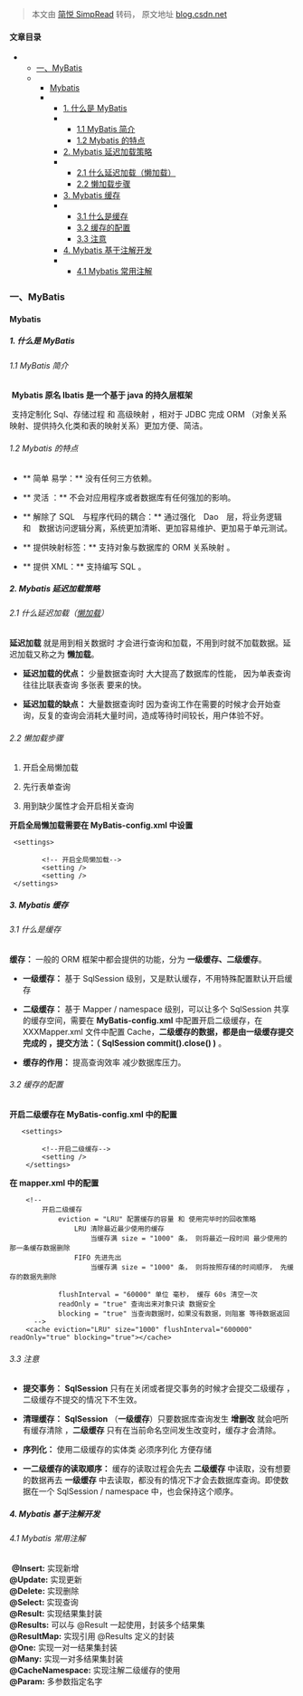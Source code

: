 > 本文由 [简悦 SimpRead](http://ksria.com/simpread/) 转码， 原文地址 [blog.csdn.net](https://blog.csdn.net/qq_43371422/article/details/125269987?spm=1001.2014.3001.5502)

#### 文章目录

*   *   [一、MyBatis](#MyBatis_1)
    *   *   [Mybatis](#Mybatis_3)
        *   *   [1. 什么是 MyBatis](#1___MyBatis_5)
            *   *   [1.1 MyBatis 简介](#11_MyBatis__7)
                *   [1.2 Mybatis 的特点](#12_Mybatis__17)
            *   [2. Mybatis 延迟加载策略](#2_Mybatis__33)
            *   *   [2.1 什么延迟加载（懒加载）](#21__37)
                *   [2.2 懒加载步骤](#22__47)
            *   [3. Mybatis 缓存](#3_Mybatis__70)
            *   *   [3.1 什么是缓存](#31__74)
                *   [3.2 缓存的配置](#32__88)
                *   [3.3 注意](#33__120)
            *   [4. Mybatis 基于注解开发](#4_Mybatis__132)
            *   *   [4.1 Mybatis 常用注解](#41_Mybatis__136)

### 一、MyBatis

#### Mybatis

##### 1. 什么是 MyBatis

###### 1.1 MyBatis 简介

​ **Mybatis 原名 Ibatis 是一个基于 java 的持久层框架**

​ 支持定制化 Sql、存储过程 和 高级映射 ，相对于 JDBC 完成 ORM （对象关系映射、提供持久化类和表的映射关系）更加方便、简洁。

###### 1.2 Mybatis 的特点

*   ** 简单 易学：** 没有任何三方依赖。
    
*   ** 灵活 ：** 不会对应用程序或者数据库有任何强加的影响。
    
*   ** 解除了 SQL　与程序代码的耦合：** 通过强化　Dao　层，将业务逻辑　和　数据访问逻辑分离，系统更加清晰、更加容易维护、更加易于单元测试。
    
*   ** 提供映射标签：** 支持对象与数据库的 ORM 关系映射 。
    
*   ** 提供 XML：** 支持编写 SQL 。
    

##### 2. Mybatis 延迟加载策略

###### 2.1 什么延迟加载（[懒加载](https://so.csdn.net/so/search?q=%E6%87%92%E5%8A%A0%E8%BD%BD&spm=1001.2101.3001.7020)）

**延迟加载** 就是用到相关数据时 才会进行查询和加载，不用到时就不加载数据。延迟加载又称之为 **懒加载**。

*   **延迟加载的优点：** 少量数据查询时 大大提高了数据库的性能， 因为单表查询 往往比联表查询 多张表 要来的快。
    
*   **延迟加载的缺点：** 大量数据查询时 因为查询工作在需要的时候才会开始查询，反复的查询会消耗大量时间，造成等待时间较长，用户体验不好。
    

###### 2.2 懒加载步骤

1.  开启全局懒加载
    
2.  先行表单查询
    
3.  用到缺少属性才会开启相关查询
    

**开启全局懒加载需要在 MyBatis-config.xml 中设置**

```
 <settings>
     
        <!-- 开启全局懒加载-->
        <setting />
        <setting />
 </settings>

```

##### 3. Mybatis 缓存

###### 3.1 什么是缓存

**缓存：** 一般的 ORM 框架中都会提供的功能，分为 **一级缓存、二级缓存**。

*   **一级缓存：** 基于 SqlSession 级别，又是默认缓存，不用特殊配置默认开启缓存
    
*   **二级缓存：** 基于 Mapper / namespace 级别，可以让多个 SqlSession 共享的缓存空间，需要在 **MyBatis-config.xml** 中配置开启二级缓存，在 XXXMapper.xml 文件中配置 Cache，**二级缓存的数据，都是由一级缓存提交完成的 ，提交方法：（ SqlSession commit().close() )** 。
    
*   **缓存的作用：** 提高查询效率 减少数据库压力。
    

###### 3.2 缓存的配置

**开启二级缓存在 MyBatis-config.xml 中的配置**

```
   <settings>

        <!--开启二级缓存-->
        <setting />
    </settings>

```

**在 mapper.xml 中的配置**

```
    <!--
        开启二级缓存
            eviction = "LRU" 配置缓存的容量 和 使用完毕时的回收策略
                LRU 清除最近最少使用的缓存
                    当缓存满 size = "1000" 条， 则将最近一段时间 最少使用的 那一条缓存数据删除
                FIFO 先进先出
                    当缓存满 size = "1000" 条， 则将按照存储的时间顺序， 先缓存的数据先删除

            flushInterval = "60000" 单位 毫秒， 缓存 60s 清空一次
            readOnly = "true" 查询出来对象只读 数据安全
            blocking = "true" 当查询数据时，如果没有数据，则阻塞 等待数据返回
      -->
    <cache eviction="LRU" size="1000" flushInterval="600000" readOnly="true" blocking="true"></cache>

```

###### 3.3 注意

*   **提交事务：** **SqlSession** 只有在关闭或者提交事务的时候才会提交二级缓存 ，二级缓存不提交的情况下不生效。
    
*   **清理缓存：** **SqlSession** （**一级缓存**）只要数据库查询发生 **增删改** 就会吧所有缓存清除 ，**二级缓存** 只有在当前命名空间发生改变时，缓存才会清除。
    
*   **序列化：** 使用二级缓存的实体类 必须序列化 方便存储
    
*   **一二级缓存的读取顺序：** 缓存的读取过程会先去 **二级缓存** 中读取，没有想要的数据再去 **一级缓存** 中去读取，都没有的情况下才会去数据库查询。即使数据在一个 SqlSession / namespace 中，也会保持这个顺序。
    

##### 4. Mybatis 基于注解开发

###### 4.1 Mybatis 常用注解

​ **@Insert:** 实现新增  
​ **@Update:** 实现更新  
​ **@Delete:** 实现删除  
​ **@Select:** 实现查询  
​ **@Result:** 实现结果集封装  
​ **@Results:** 可以与 @Result 一起使用，封装多个结果集  
​ **@ResultMap:** 实现引用 @Results 定义的封装  
​ **@One:** 实现一对一结果集封装  
​ **@Many:** 实现一对多结果集封装  
​ **@CacheNamespace:** 实现注解二级缓存的使用  
​ **@Param:** 多参数指定名字